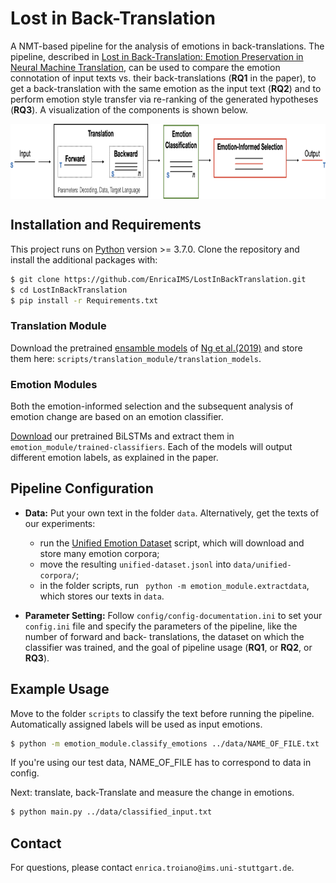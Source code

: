 # Lost in Back-Translation

A NMT-based pipeline for the analysis of emotions in back-translations. The pipeline, described in [Lost in Back-Translation:
Emotion Preservation in Neural Machine Translation](http://www.romanklinger.de/publications/TroianoKlingerPado-coling2020.pdf), can be used to compare the emotion connotation of input texts vs. their back-translations (**RQ1** in the paper), to get a back-translation with the same emotion as the input text (**RQ2**) and to perform emotion style transfer via re-ranking of the generated hypotheses (**RQ3**). A visualization of the components is shown below.

<p align="center">
<img align="center" src="fig/pipeline.png" width="790" height="120">
</p>

## Installation and Requirements
This project runs on [Python](https://www.python.org) version >= 3.7.0. Clone the repository and install the additional packages with:

```sh
$ git clone https://github.com/EnricaIMS/LostInBackTranslation.git
$ cd LostInBackTranslation
$ pip install -r Requirements.txt
```

### Translation Module

Download the pretrained [ensamble models](https://github.com/pytorch/fairseq/blob/master/examples/wmt19/README.md) of [Ng et al.(2019)](https://www.aclweb.org/anthology/W19-5333.pdf) and store them here: ```scripts/translation_module/translation_models```.


### Emotion Modules

Both the emotion-informed selection and the subsequent analysis of emotion change are based on an emotion classifier. 

[Download](https://www.ims.uni-stuttgart.de/forschung/ressourcen/experiment-daten/lost-in-back-translation/) our pretrained BiLSTMs and extract them in ```emotion_module/trained-classifiers```. Each of the models will output different emotion labels, as explained in the paper.

## Pipeline Configuration

* **Data:** Put your own text in the folder ```data```. Alternatively, get the texts of our experiments:
  * run the [Unified Emotion Dataset](http://www.ims.uni-stuttgart.de/data/unifyemotion) script, which will download and store many emotion corpora;
  * move the resulting ```unified-dataset.jsonl``` into ```data/unified-corpora/```;
  * in the folder scripts, run ``` python -m emotion_module.extractdata```, which stores our texts in ```data```.

* **Parameter Setting:** Follow ```config/config-documentation.ini``` to set your ```config.ini``` file and specify the parameters of the pipeline, like the number of forward and back- translations, the dataset on which the classifier was trained, and the goal of pipeline usage (**RQ1**, or **RQ2**, or **RQ3**).


## Example Usage

Move to the folder ```scripts``` to classify the text before running the pipeline. Automatically assigned labels will be used as input emotions.

```sh
$ python -m emotion_module.classify_emotions ../data/NAME_OF_FILE.txt
```
If you're using our test data, NAME_OF_FILE has to correspond to data in config.<br/>

Next: translate, back-Translate and measure the change in emotions. 

```sh
$ python main.py ../data/classified_input.txt
```

## Contact
For questions, please contact `enrica.troiano@ims.uni-stuttgart.de`.
